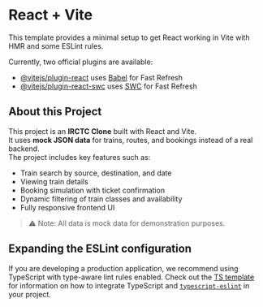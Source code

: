 # React + Vite

This template provides a minimal setup to get React working in Vite with HMR and some ESLint rules.

Currently, two official plugins are available:

- [@vitejs/plugin-react](https://github.com/vitejs/vite-plugin-react/blob/main/packages/plugin-react) uses [Babel](https://babeljs.io/) for Fast Refresh
- [@vitejs/plugin-react-swc](https://github.com/vitejs/vite-plugin-react-swc) uses [SWC](https://swc.rs/) for Fast Refresh

## About this Project

This project is an **IRCTC Clone** built with React and Vite.  
It uses **mock JSON data** for trains, routes, and bookings instead of a real backend.  
The project includes key features such as:

- Train search by source, destination, and date
- Viewing train details
- Booking simulation with ticket confirmation
- Dynamic filtering of train classes and availability
- Fully responsive frontend UI

> ⚠️ Note: All data is mock data for demonstration purposes.

## Expanding the ESLint configuration

If you are developing a production application, we recommend using TypeScript with type-aware lint rules enabled. Check out the [TS template](https://github.com/vitejs/vite/tree/main/packages/create-vite/template-react-ts) for information on how to integrate TypeScript and [`typescript-eslint`](https://typescript-eslint.io) in your project.
